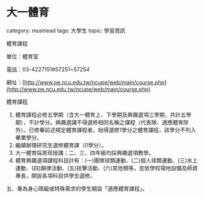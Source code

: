 # 大一體育

category: mustread
tags: 大學生
topic: 學習資訊

體育課程

單位：體育室

電話：03-4227151#57251~57254

網址：[http://www.pe.ncu.edu.tw/ncupe/web/main/course.php](http://www.pe.ncu.edu.tw/ncupe/web/main/course.php)

體育課程

1. 體育課程必修五學期（含大一體育上、下學期及興趣選項三學期，共計五學期），不計學分。興趣選課不得選修相同名稱之課程（代表隊、適應體育除外）。已修畢前述規定體育課程者，始得選修1學分之體育課程，該學分不列入畢業學分。
2. 繼續辦理研究生選修體育課（0學分）。
3. 大一體育採原班授課；二、三、四年級均採興趣選項教學。
4. 體育興趣選項課程科目計有：(一)團隊球類運動、(二)個人球類運動、(三)水上運動、(四)韻律活動、(五)技擊活動、(六)其他類等，並依學校場地設備及師資專長，開設各項科目供學生選修。

五、專為身心障礙或特殊需求的學生開設「適應體育課程」。